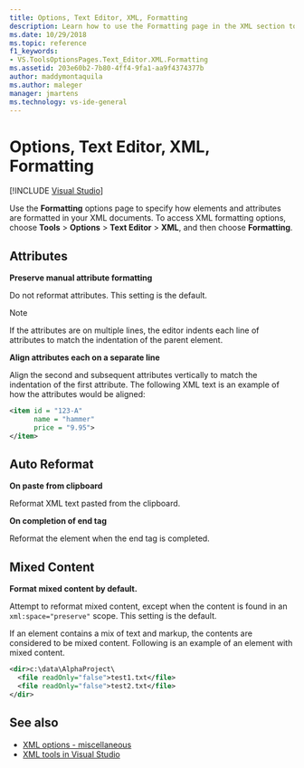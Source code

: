 ```yaml
---
title: Options, Text Editor, XML, Formatting
description: Learn how to use the Formatting page in the XML section to to specify how elements and attributes are formatted in your XML documents.
ms.date: 10/29/2018
ms.topic: reference
f1_keywords:
- VS.ToolsOptionsPages.Text_Editor.XML.Formatting
ms.assetid: 203e60b2-7b80-4ff4-9fa1-aa9f4374377b
author: maddymontaquila
ms.author: maleger
manager: jmartens
ms.technology: vs-ide-general
---
```

# Options, Text Editor, XML, Formatting

 [!INCLUDE [Visual Studio](~/includes/applies-to-version/vs-windows-only.md)]

Use the **Formatting** options page to specify how elements and attributes are formatted in your XML documents. To access XML formatting options, choose **Tools** > **Options** > **Text Editor** > **XML**, and then choose **Formatting**.

## Attributes

**Preserve manual attribute formatting**

Do not reformat attributes. This setting is the default.

> [!NOTE]
> If the attributes are on multiple lines, the editor indents each line of attributes to match the indentation of the parent element.

**Align attributes each on a separate line**

Align the second and subsequent attributes vertically to match the indentation of the first attribute. The following XML text is an example of how the attributes would be aligned:

```xml
<item id = "123-A"
      name = "hammer"
      price = "9.95">
</item>
```

## Auto Reformat

**On paste from clipboard**

Reformat XML text pasted from the clipboard.

**On completion of end tag**

Reformat the element when the end tag is completed.

## Mixed Content

**Format mixed content by default.**

Attempt to reformat mixed content, except when the content is found in an `xml:space="preserve"` scope. This setting is the default.

If an element contains a mix of text and markup, the contents are considered to be mixed content. Following is an example of an element with mixed content.

```xml
<dir>c:\data\AlphaProject\
  <file readOnly="false">test1.txt</file>
  <file readOnly="false">test2.txt</file>
</dir>
```

## See also

- [XML options - miscellaneous](options-text-editor-xml-miscellaneous.md)
- [XML tools in Visual Studio](../../xml-tools/xml-tools-in-visual-studio.md)
